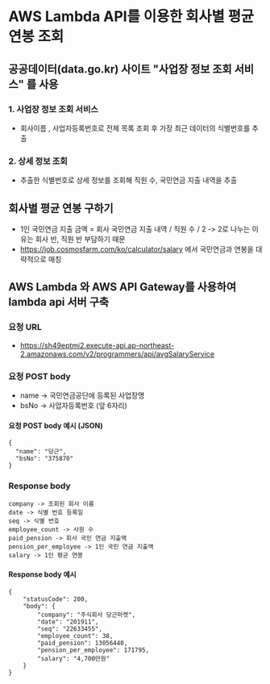 # AWS Lambda API를 이용한 회사별 평균 연봉 조회

## 공공데이터(data.go.kr) 사이트 "사업장 정보 조회 서비스" 를 사용

### 1. 사업장 정보 조회 서비스
* 회사이름 , 사업자등록번호로 전체 목록 조회 후 가장 최근 데이터의 식별번호를 추출

### 2. 상세 정보 조회
* 추출한 식별번호로 상세 정보를 조회해 직원 수, 국민연금 지출 내역을 추출

## 회사별 평균 연봉 구하기
* 1인 국민연금 지출 금액 = 회사 국민연금 지출 내역 / 직원 수 / 2 -> 2로 나누는 이유는 회사 반, 직원 반 부담하기 때문
* https://job.cosmosfarm.com/ko/calculator/salary 에서 국민연금과 연봉을 대략적으로 매칭

## AWS Lambda 와 AWS API Gateway를 사용하여 lambda api 서버 구축

### 요청 URL
- https://sh49eptmi2.execute-api.ap-northeast-2.amazonaws.com/v2/programmers/api/avgSalaryService

### 요청 POST body
- name -> 국민연금공단에 등록된 사업장명
- bsNo -> 사업자등록번호 (앞 6자리)

#### 요청 POST body 예시 (JSON)
  ``` 
  {
    "name": "당근",
    "bsNo": "375870"
  }
  ```

### Response body
```
company -> 조회된 회사 이름
date -> 식별 번호 등록일
seq -> 식별 번호
employee_count -> 사원 수
paid_pension -> 회사 국민 연금 지출액
pension_per_employee -> 1인 국민 연금 지출액
salary -> 1인 평균 연봉
```
#### Response body 예시
```
{
    "statusCode": 200,
    "body": {
        "company": "주식회사 당근마켓",
        "date": "201911",
        "seq": "22633455",
        "employee_count": 38,
        "paid_pension": 13056440,
        "pension_per_employee": 171795,
        "salary": "4,700만원"
    }
}
```
